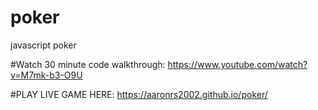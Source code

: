 # poker
javascript poker

#Watch 30 minute code walkthrough: https://www.youtube.com/watch?v=M7mk-b3-O9U

#PLAY LIVE GAME HERE: https://aaronrs2002.github.io/poker/
